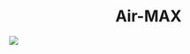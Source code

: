 <h1 align = "center"> Air-MAX </h1>

<img src = "https://user-images.githubusercontent.com/106599546/212745050-7b326195-15c8-4e73-8ac3-3e50a6834c4d.png">
